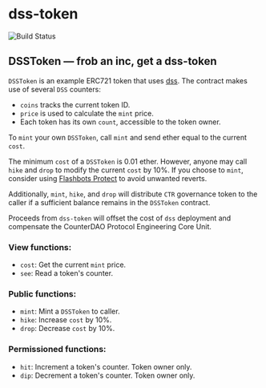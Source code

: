 # dss-token
![Build Status](https://github.com/counterdao/dss-token/actions/workflows/.github/workflows/ci.yml/badge.svg?branch=main)

## DSSToken — frob an inc, get a dss-token

`DSSToken` is an example ERC721 token that uses [dss](https://github.com/counterdao/dss). The contract
makes use of several `DSS` counters:

- `coins` tracks the current token ID.
- `price` is used to calculate the `mint` price.
- Each token has its own `count`, accessible to the token owner.

To `mint` your own `DSSToken`, call `mint` and send ether equal to the current `cost`.

The minimum `cost` of a `DSSToken` is 0.01 ether. However, anyone may call `hike` and `drop` to modify the
current `cost` by 10%. If you choose to `mint`, consider using
[Flashbots Protect](https://docs.flashbots.net/flashbots-protect/overview) to avoid unwanted reverts.

Additionally, `mint`, `hike`, and `drop` will distribute `CTR` governance token to
the caller if a sufficient balance remains in the `DSSToken` contract.

Proceeds from `dss-token` will offset the cost of `dss` deployment and compensate the CounterDAO Protocol
Engineering Core Unit.

### View functions:
- `cost`: Get the current `mint` price.
- `see`: Read a token's counter.

### Public functions:
- `mint`: Mint a `DSSToken` to caller.
- `hike`: Increase `cost` by 10%.
- `drop`: Decrease `cost` by 10%.

### Permissioned functions:
- `hit`: Increment a token's counter. Token owner only.
- `dip`: Decrement a token's counter. Token owner only.

